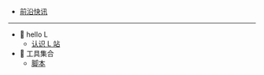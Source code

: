 <!-- docs/_sidebar.md -->

- [前沿快讯](news)
---
- 📁 hello L
    - [认识 L 站](hello-L/index)
- 📁 工具集合
    - [脚本](/tools/script)